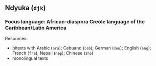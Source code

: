 ## Ndyuka (`djk`)

### Focus language: African-diaspora Creole language of the Caribbean/Latin America

Resources:
 - bitexts with Arabic (`ara`); Cebuano (`ceb`); German (`deu`); English (`eng`); French (`fra`); Nepali (`nep`); Chinese (`zho`)
 - monolingual texts